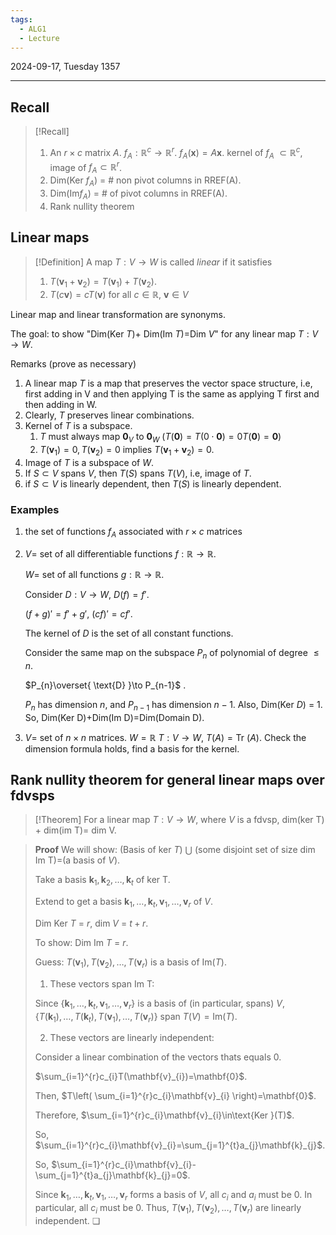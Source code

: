 ```yaml
---
tags:
  - ALG1
  - Lecture
---
```

2024-09-17, Tuesday
1357

---

## Recall

>[!Recall]
>1. An $r\times c$ matrix $A$. $f_{A}:\mathbb{R}^{c}\to \mathbb{R}^{r}$. $f_{A}(\mathbf{x})=A\mathbf{x}$. kernel of $f_{A}$ $\subset \mathbb{R}^{c}$, image of $f_{A}\subset \mathbb{R}^{r}$. 
>2. Dim(Ker $f_{A}$) = # non pivot columns in RREF(A).
>3. Dim(Im$f_{A}$) = # of pivot columns in RREF(A). 
>4. Rank nullity theorem

## Linear maps

>[!Definition]
>A map $T:V\to W$ is called *linear* if it satisfies 
>1. $T(\mathbf{v}_{1}+\mathbf{v}_{2})=T(\mathbf{v}_{1})+T(\mathbf{v}_{2})$.
>2. $T(c\mathbf{v})=cT(\mathbf{v})$ for all $c\in \mathbb{R}$, $\mathbf{v}\in V$

Linear map and linear transformation are synonyms.

The goal: to show "Dim(Ker $T$)+ Dim(Im $T$)=Dim $V$" for any linear map $T:V\to W$.

Remarks (prove as necessary)
1. A linear map $T$ is a map that preserves the vector space structure, i.e, first adding in V and then applying T is the same as applying T first and then adding in W.
2. Clearly, $T$ preserves linear combinations.
3. Kernel of $T$ is a subspace. 
	1. $T$ must always map $\mathbf{0}_{V}$ to $\mathbf{0}_{W}$ ($T(\mathbf{0})=T(0\cdot\mathbf{0})=0T(\mathbf{0})=\mathbf{0}$)
	2. $T(\mathbf{v}_{1})=0, T(\mathbf{v}_{2})=0$ implies $T(\mathbf{v}_{1}+\mathbf{v}_{2})=0$.
4. Image of $T$ is a subspace of $W$.
5. If $S\subset V$ spans $V$, then $T(S)$ spans $T(V)$, i.e, image of $T$.
6. if $S\subset V$ is linearly dependent, then $T(S)$ is linearly dependent.

### Examples

1. the set of functions $f_{A}$ associated with $r\times c$ matrices
2. $V$= set of all differentiable functions $f:\mathbb{R}\to\mathbb{R}$.
   
   $W$= set of all functions $g:\mathbb{R}\to \mathbb{R}$.
   
   Consider $D:V\to W$, $D(f)=f'$.
   
   $(f+g)'=f'+g'$, $(cf)'=cf'$.
   
   The kernel of $D$ is the set of all constant functions.
   
   Consider the same map on the subspace $P_{n}$ of polynomial of degree $\le n$.
   
   $P_{n}\overset{ \text{D} }\to P_{n-1}$ .
   
   $P_{n}$ has dimension $n$, and $P_{n-1}$ has dimension $n-1$. Also, Dim(Ker $D$) = 1. 
   So, Dim(Ker D)+Dim(Im D)=Dim(Domain D).
3. $V$= set of $n\times n$ matrices. 
   $W=\mathbb{R}$
   $T: V\to W$, $T(A)=\text{Tr }(A)$.
   Check the dimension formula holds, find a basis for the kernel.


## Rank nullity theorem for general linear maps over fdvsps

>[!Theorem]
>For a linear map $T:V\to W$, where $V$ is a fdvsp, dim(ker T) + dim(im T)= dim V.

>**Proof**
>We will show: (Basis of ker $T$) $\bigcup$ (some disjoint set of size dim Im T)=(a basis of $V$).
>
>Take a basis $\mathbf{k}_{1}, \mathbf{k}_{2}, \dots, \mathbf{k}_{t}$ of ker T.
>
>Extend to get a basis $\mathbf{k}_{1}, \dots, \mathbf{k}_{t}, \mathbf{v}_{1}, \dots, \mathbf{v}_{r}$ of $V$.
>
>Dim Ker $T$ = $r$, dim $V$ = $t+r$.
>
>To show: Dim Im $T$ = $r$.
>
>Guess: $T(\mathbf{v}_{1}), T(\mathbf{v}_{2}), \dots, T(\mathbf{v}_{r})$ is a basis of $\mathrm{Im}(T)$. 
>
>
>1) These vectors span Im T:
>
>Since $\{\mathbf{k}_{1}, \dots, \mathbf{k}_{t}, \mathbf{v}_{1}, \dots, \mathbf{v}_{r}\}$ is a basis of (in particular, spans) $V$, $\{T(\mathbf{k}_{1}), \dots, T(\mathbf{k}_{t}), T(\mathbf{v}_{1}), \dots, T(\mathbf{v}_{r})\}$ span $T(V)=\mathrm{Im} (T)$.
>
>
>2) These vectors are linearly independent:
>
>Consider a linear combination of  the vectors thats equals 0.
>
>$\sum_{i=1}^{r}c_{i}T(\mathbf{v}_{i})=\mathbf{0}$.
>
>Then, $T\left( \sum_{i=1}^{r}c_{i}\mathbf{v}_{i} \right)=\mathbf{0}$. 
>
>Therefore, $\sum_{i=1}^{r}c_{i}\mathbf{v}_{i}\in\text{Ker }(T)$.
>
>So, $\sum_{i=1}^{r}c_{i}\mathbf{v}_{i}=\sum_{j=1}^{t}a_{j}\mathbf{k}_{j}$.
>
>So, $\sum_{i=1}^{r}c_{i}\mathbf{v}_{i}-\sum_{j=1}^{t}a_{j}\mathbf{k}_{j}=0$.
>
>Since $\mathbf{k}_{1}, \dots, \mathbf{k}_{t}, \mathbf{v}_{1}, \dots, \mathbf{v}_{r}$  forms a basis of $V$, all $c_{i}$ and $a_{i}$ must be $0$. In particular, all $c_{i}$ must be $0$. Thus, $T(\mathbf{v}_{1}), T(\mathbf{v}_{2}), \dots, T(\mathbf{v}_{r})$ are linearly independent. ❏